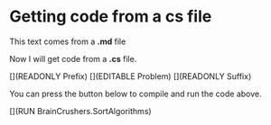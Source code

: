 ﻿# Getting code from a cs file

This text comes from a **.md** file

Now I will get code from a **.cs** file.

[](READONLY Prefix)
[](EDITABLE Problem)
[](READONLY Suffix)

You can press the button below to compile and run the code above.

[](RUN BrainCrushers.SortAlgorithms)